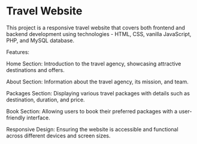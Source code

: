 # Travel Website
This project is a responsive travel website that covers both frontend and backend development using technologies - HTML, CSS, vanilla JavaScript, PHP, and MySQL database.

Features:

Home Section: Introduction to the travel agency, showcasing attractive destinations and offers.

About Section: Information about the travel agency, its mission, and team.

Packages Section: Displaying various travel packages with details such as destination, duration, and price.

Book Section: Allowing users to book their preferred packages with a user-friendly interface.

Responsive Design: Ensuring the website is accessible and functional across different devices and screen sizes.
